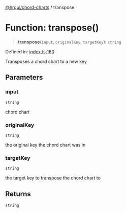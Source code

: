 [@hrgui/chord-charts](../globals.md) / transpose

# Function: transpose()

> **transpose**(`input`, `originalKey`, `targetKey`): `string`

Defined in: [index.ts:160](https://github.com/hrgui/chord-charts/blob/5945fa3cca5e7a9fbbe3cd4a4803e60977033ca0/src/index.ts#L160)

Transposes a chord chart to a new key

## Parameters

### input

`string`

chord chart

### originalKey

`string`

the original key the chord chart was in

### targetKey

`string`

the target key to transpose the chord chart to

## Returns

`string`
